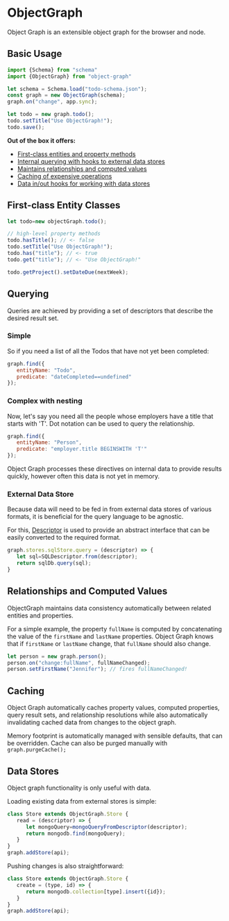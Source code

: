 ObjectGraph
===========

Object Graph is an extensible object graph for the browser and node.

Basic Usage
-----------

```javascript
import {Schema} from "schema"
import {ObjectGraph} from "object-graph"

let schema = Schema.load("todo-schema.json");
const graph = new ObjectGraph(schema);
graph.on("change", app.sync);

let todo = new graph.todo();
todo.setTitle("Use ObjectGraph!");
todo.save();
```

**Out of the box it offers:**
- [First-class entities and property methods](#firstclass)
- [Internal querying with hooks to external data stores](#queries)
- [Maintains relationships and computed values](#relationships)
- [Caching of expensive operations](#caching)
- [Data in/out hooks for working with data stores](#stores)

First-class Entity Classes
--------------------------
<a name="firstclass"></a>

```javascript
let todo=new objectGraph.todo();

// high-level property methods
todo.hasTitle(); // <- false
todo.setTitle("Use ObjectGraph!");
todo.has("title"); // <- true
todo.get("title"); // <- "Use ObjectGraph!"

todo.getProject().setDateDue(nextWeek);
```

Querying
----------------
<a name="querying"></a>

Queries are achieved by providing a set of descriptors that describe the desired result set.

### Simple
So if you need a list of all the Todos that have not yet been completed:
```javascript
graph.find({
   entityName: "Todo",
   predicate: "dateCompleted==undefined"
});
```

### Complex with nesting  
Now, let's say you need all the people whose employers have a title that starts with 'T'.  Dot notation can be used to query the relationship.
```javascript
graph.find({
   entityName: "Person",
   predicate: "employer.title BEGINSWITH 'T'"
});
```

Object Graph processes these directives on internal data to provide results quickly, however often this data is not yet in memory.

### External Data Store
Because data will need to be fed in from external data stores of various formats, it is beneficial for the query language to be agnostic.

For this, [Descriptor](https://bitbucket.org/collinbrewer/descriptor) is used to provide an abstract interface that can be easily converted to the required format.

```js
graph.stores.sqlStore.query = (descriptor) => {
   let sql=SQLDescriptor.from(descriptor);
   return sqlDb.query(sql);
}
```

Relationships and Computed Values
---------------------------------
<a name="relationships"></a>

ObjectGraph maintains data consistency automatically between related entities and properties.

For a simple example, the property `fullName` is computed by concatenating the value of the `firstName` and `lastName` properties.  Object Graph knows that if `firstName` or `lastName` change, that `fullName` should also change.

```javascript
let person = new graph.person();
person.on("change:fullName", fullNameChanged);
person.setFirstName("Jennifer"); // fires fullNameChanged!
```

Caching
-------
<a name="caching"></a>

Object Graph automatically caches property values, computed properties, query result sets, and relationship resolutions while also automatically invalidating cached data from changes to the object graph.

Memory footprint is automatically managed with sensible defaults, that can be overridden.  Cache can also be purged manually with `graph.purgeCache();`

Data Stores
-----------
Object graph functionality is only useful with data.

Loading existing data from external stores is simple:

```js
class Store extends ObjectGraph.Store {
   read = (descriptor) => {
      let mongoQuery=mongoQueryFromDescriptor(descriptor);
      return mongodb.find(mongoQuery);
   }
}
graph.addStore(api);
```

Pushing changes is also straightforward:

```js
class Store extends ObjectGraph.Store {
   create = (type, id) => {
      return mongodb.collection[type].insert({id});
   }
}
graph.addStore(api);
```
